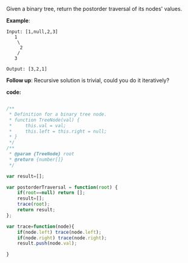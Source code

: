 Given a binary tree, return the postorder traversal of its nodes' values.

**Example**:
```
Input: [1,null,2,3]
   1
    \
     2
    /
   3

Output: [3,2,1]
```

**Follow up**: Recursive solution is trivial, could you do it iteratively?

**code:**


```js

/**
 * Definition for a binary tree node.
 * function TreeNode(val) {
 *     this.val = val;
 *     this.left = this.right = null;
 * }
 */
/**
 * @param {TreeNode} root
 * @return {number[]}
 */

var result=[];

var postorderTraversal = function(root) {
    if(root==null) return [];
    result=[];
    trace(root);
    return result;
};

var trace=function(node){
    if(node.left) trace(node.left);
    if(node.right) trace(node.right);
    result.push(node.val);

}

```